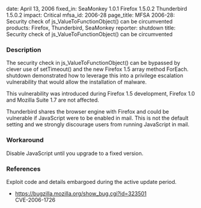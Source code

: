 date: April 13, 2006
fixed_in: SeaMonkey 1.0.1
          Firefox 1.5.0.2
          Thunderbird 1.5.0.2
impact: Critical
mfsa_id: 2006-28
page_title: MFSA 2006-28: Security check of js_ValueToFunctionObject() can be circumvented
products: Firefox, Thunderbird, SeaMonkey
reporter: shutdown
title: Security check of js_ValueToFunctionObject() can be circumvented

<h3>Description</h3>

<p>The security check in js_ValueToFunctionObject() can be bypassed
by clever use of setTimeout() and the new Firefox 1.5 array method ForEach.
shutdown demonstrated how to leverage this into a privilege escalation
vulnerability that would allow the installation of malware.</p>

<p>This vulnerability was introduced during Firefox 1.5 development, 
Firefox 1.0 and Mozilla Suite 1.7 are not affected.</p>

<p class="note">Thunderbird shares the browser engine with Firefox
and could be vulnerable if JavaScript were to be enabled in mail. This is not
the default setting and we strongly discourage users from running
JavaScript in mail.</p>

<h3>Workaround</h3>

<p>Disable JavaScript until you upgrade to a fixed version.</p>

<h3>References</h3>

<p>Exploit code and details embargoed during the active update period.</p>

<ul>
<li><a href="https://bugzilla.mozilla.org/show_bug.cgi?id=323501">
https://bugzilla.mozilla.org/show_bug.cgi?id=323501</a><br/>
CVE-2006-1726</li>
</ul>



